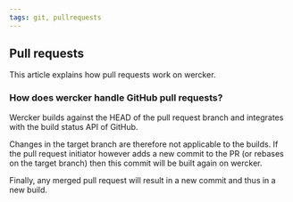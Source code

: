 ```yaml
---
tags: git, pullrequests
---
```


## Pull requests

This article explains how pull requests work on wercker.

### How does wercker handle GitHub pull requests?

Wercker builds against the HEAD of the pull request branch and
integrates with the build status API of GitHub. 

Changes in the target branch are therefore not applicable to the builds. 
If the pull request initiator however adds a new commit to the PR (or
rebases on the target branch) then this commit will be built again on
wercker.

Finally, any merged pull request will result in a new commit and thus in a new build.
